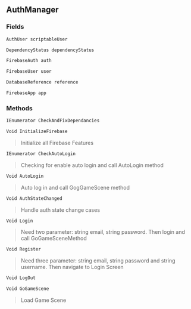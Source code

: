 ## AuthManager
> 
### Fields
```cs
AuthUser scriptableUser
```
```cs
DependencyStatus dependencyStatus
```
```cs
FirebaseAuth auth
```
```cs
FirebaseUser user
```
```cs
DatabaseReference reference
```
```cs
FirebaseApp app
```

### Methods
```cs
IEnumerator CheckAndFixDependancies
```
```cs
Void InitializeFirebase
```
> Initialize all Firebase Features
```cs
IEnumerator CheckAutoLogin
```
> Checking for enable auto login and call AutoLogin method
```cs
Void AutoLogin
```
> Auto log in and call GogGameScene method
```cs
Void AuthStateChanged
```
> Handle auth state change cases
```cs
Void Login
```
> Need two parameter: string email, string password. Then login and call GoGameSceneMethod
```cs
Void Register
```
> Need three parameter: string email, string password and string username. Then navigate to Login Screen
```cs
Void LogOut
```
```cs
Void GoGameScene
```
> Load Game Scene

